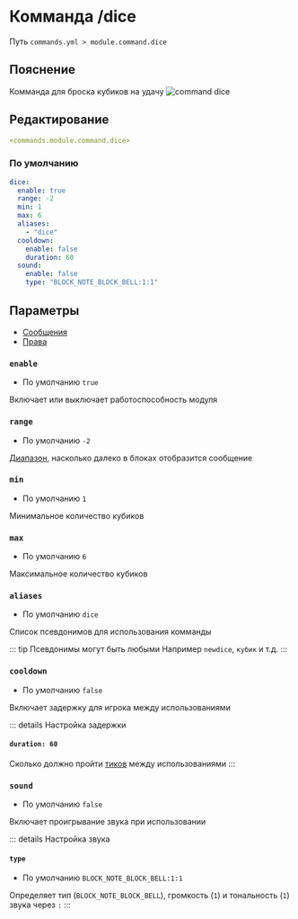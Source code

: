 # Комманда /dice
Путь `commands.yml > module.command.dice`

## Пояснение
Комманда для броска кубиков на удачу
![command dice](/commanddice.png)

## Редактирование
```yaml
<commands.module.command.dice>
```

### По умолчанию
```yaml
dice:
  enable: true
  range: -2
  min: 1
  max: 6
  aliases:
    - "dice"
  cooldown:
    enable: false
    duration: 60
  sound:
    enable: false
    type: "BLOCK_NOTE_BLOCK_BELL:1:1"
```

## Параметры

- [Сообщения](/en/messages/ru_ru/module/command/dice/)
- [Права](/en/permissions/module/command/dice/)

### `enable`
- По умолчанию `true`

Включает или выключает работоспособность модуля

### `range`
- По умолчанию `-2`

[Диапазон](#виды-диапазонов), насколько далеко в блоках отобразится сообщение

### `min`
- По умолчанию `1`

Минимальное количество кубиков

### `max`
- По умолчанию `6`

Максимальное количество кубиков

### `aliases`
- По умолчанию `dice`

Список псевдонимов для использования комманды

::: tip Псевдонимы могут быть любыми
Например `newdice`, `кубик` и т.д.
:::

### `cooldown`
- По умолчанию `false`

Включает задержку для игрока между использованиями

::: details Настройка задержки
#### `duration: 60`

Сколько должно пройти [тиков](https://ru.minecraft.wiki/w/%D0%A2%D0%B0%D0%BA%D1%82) между использованиями
:::

### `sound`
- По умолчанию `false`

Включает проигрывание звука при использовании

::: details Настройка звука
#### `type`
- По умолчанию `BLOCK_NOTE_BLOCK_BELL:1:1`

Определяет тип (`BLOCK_NOTE_BLOCK_BELL`), громкость (`1`) и тональность (`1`) звука через `:`
:::

<!--@include: @/en/parts/range.md-->